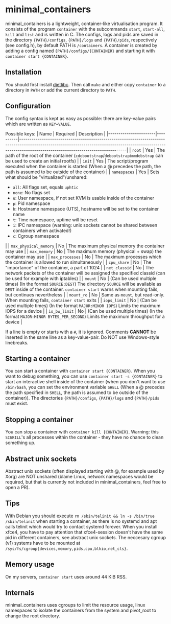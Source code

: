 # minimal_containers
minimal_containers is a lightweight, container-like virtualisation program. It consists of the program `container` with the subcommands `start`, `start-all`, `kill` and `list` and is written in C.
The configs, logs and pids are saved in the directory `{PATH}/configs`, `{PATH}/logs` and `{PATH}/pids`, respectively (see config.h), by default PATH is `/containers`. A container is created by adding a config named `{PATH}/configs/{CONTAINER}` and starting it with `container start {CONTAINER}`.

## Installation
You should first install [dietlibc](https://www.fefe.de/dietlibc). Then call `make` and either copy `container` to a directory in `PATH` or add the current directory to `PATH`.

## Configuration
The config syntax is kept as easy as possible: there are key-value pairs which are written as `KEY=VALUE`.

Possible keys:
| Name                  | Required | Description                                                                                                                                                                                                    |
|-----------------------|----------|----------------------------------------------------------------------------------------------------------------------------------------------------------------------------------------------------------------|
| `root`                | Yes      | The path of the root of the container (`cdebootstrap`/`debootstrap`/`mmdebstrap` can be used to create an initial rootfs)                                                                                      |
| `init`                | Yes      | The script/program executed when the container is started (When a @ precedes the path, the path is assumed to be outside of the container)                                                                     |
| `namespaces`          | Yes      | Sets what should be "virtualized"/unshared:<ul><li>`all`: All flags set, equals `uphtic`</li><li>`none`: No flags set</li><li>`u`: User namespace, if not set KVM is usable inside of the container</li><li>`p`: Pid namespace</li><li>`h`: Hostname namespace (UTS), hostname will be set to the container name</li><li>`t`: Time namespace, uptime will be reset</li><li>`i`: IPC namespace (warning: unix sockets cannot be shared between containers when activated!)</li><li>`c`: Cgroup namespace</li></ul>        |
| `max_physical_memory` | No       | The maximum physical memory the container may use                                                                                                                                                              |
| `max_memory`          | No       | The maximum memory (physical + swap) the container may use                                                                                                                                                     |
| `max_processes`       | No       | The maximum processes which the container is allowed to run simultaneously                                                                                                                                     |
| `cpu_share`           | No       | The "importance" of the container, a part of 1024                                                                                                                                                              |
| `net_classid`         | No       | The network packets of the container will be assigned the specified classid (can be used for example with iptables)                                                                                            |
| `mount`               | No       | (Can be used multiple times) (In the format `SOURCE:DEST`) The directory `SOURCE` will be available as `DEST` inside of the container. `container start` warns when mounting fails, but continues nevertheless |
| `mount_ro`            | No       | Same as `mount`, but read-only. When mounting fails, `container start` exits                                                                                                                                   |
| `iops_limit`          | No       | (Can be used multiple times) (In the format `MAJOR:MINOR IOPS`) Limits the maximum IOPS for a device                                                                                                           |
| `io_bw_limit`         | No       | (Can be used multiple times) (In the format `MAJOR:MINOR BYTES_PER_SECOND`) Limits the maximum throughput for a device                                                                                         |

If a line is empty or starts with a `#`, it is ignored. Comments **CANNOT** be inserted in the same line as a key-value-pair. Do NOT use Windows-style linebreaks.

## Starting a container
You can start a container with `container start {CONTAINER}`. When you want to debug something, you can use `container start -s {CONTAINER}` to start an interactive shell inside of the container (when you don't want to use `/bin/bash`, you can set the environment variable `SHELL` (When a @ precedes the path specified in `SHELL`, the path is assumed to be outside of the container)). The directories `{PATH}/configs`, `{PATH}/logs` and `{PATH}/pids` must exist.

## Stopping a container
You can stop a container with `container kill {CONTAINER}`. Warning: this `SIGKILL`'s all processes within the container - they have no chance to clean something up.

## Abstract unix sockets
Abstract unix sockets (often displayed starting with @, for example used by Xorg) are NOT unshared (blame Linux, network namespaces would be required, but that is currently not included in minimal_containers, feel free to open a PR).

## Tips
With Debian you should execute `rm /sbin/telinit && ln -s /bin/true /sbin/telinit` when starting a container, as there is no systemd and apt calls telinit which would try to contact systemd forever.
When you install xfce4, you have to pay attention that xfce4-session doesn't have the same pid in different containers, see abstract unix sockets.
The neccesary cgroup (v1) systems have to be mounted at `/sys/fs/cgroup{devices,memory,pids,cpu,blkio,net_cls}`.

## Memory usage
On my servers, `container start` uses around 44 KiB RSS.

## Internals
minimal_containers uses cgroups to limit the resource usage, linux namespaces to isolate the containers from the system and pivot_root to change the root directory.